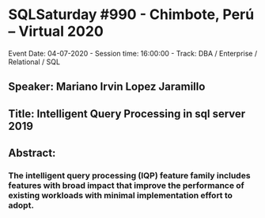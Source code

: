 # SQLSaturday #990 - Chimbote, Perú – Virtual 2020
Event Date: 04-07-2020 - Session time: 16:00:00 - Track: DBA / Enterprise / Relational / SQL
## Speaker: Mariano Irvin Lopez Jaramillo
## Title: Intelligent Query Processing in sql server 2019
## Abstract:
### The intelligent query processing (IQP) feature family includes features with broad impact that improve the performance of existing workloads with minimal implementation effort to adopt.
